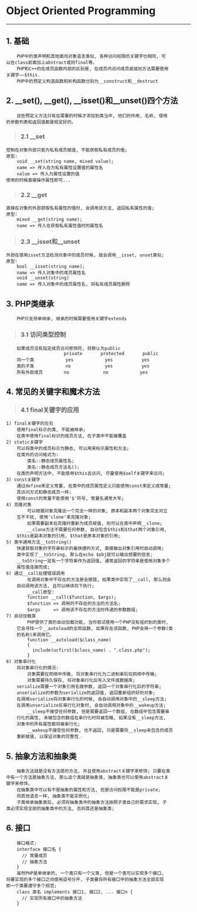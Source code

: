 # **Object Oriented Programming** #
***

## **1. 基础** ##
        PHP中的类声明和其他面向对象语言类似, 各种访问权限的关键字也相同, 可
    以在class前面加上abstract或则final等。
        PHP和C++的在成员函数内部的区别是, 在成员内访问成员或或则方法需要使用
    关键字——$this.
        PHP中的预定义构造函数和析构函数分别为__construct和__destruct




## **2. __set(), __get(), __isset()和__unset()四个方法** ##
        这些预定义方法只有在需要的时候才添加到类当中, 他们的作用, 名称, 使用
    的参数列表和返回值都是规定好的。
> ### **2.1 __set** ###
    控制在对象外部只能为私有成员赋值, 不能获取私有成员的值;
    原型:
        void __set(string name, mixed value);
        name => 传入在为私有属性设置值的属性名
        value => 传入为属性设置的值
    使用的时候直接操作属性即可...
> ### **2.2 __get** ###
    直接在对象的外部获取私有属性的值时, 会调用该方法, 返回私有属性的值;
    原型:
        mixed __get(string name);
        name => 传入在获取私有属性值时的属性名
> ### **2.3 __isset和__unset** ###
    外部在使用isset方法检测对象中的成员时候, 就会调用__isset, unset类似;
    原型:
        bool __isset(string name);
        name => 传入对象中的成员属性名
        void __unset(string)
        name => 传入对象中的成员属性名, 将私有成员属性删除




## **3. PHP类继承** ##
        PHP只支持单继承, 继承的时候需要使用关键字extends
> ### **3.1 访问类型控制** ###
        如果成员没有指定成员访问修饰符, 将默认为public
                          private       protected       public 
        同一个类            yes            yes           yes
        类的子类            no             yes           yes
        所有外部成员        no             no            yes 




## **4. 常见的关键字和魔术方法** ##
> ### **4.1 final关键字的应用** ###
    1) final关键字的左右
        使用final标示的类, 不能被继承; 
        在类中使用final标识的成员方法, 在子类中不能被覆盖
    2) static关键字
        可以将类中的成员标示为静态, 可以用来标示属性和方法; 
        在类外的访问格式为:
            类名::静态成员属性名;
            类名::静态成员方法名();
        在类的声明方法中, 不能使用$this去访问, 尽量使用$self关键字来访问; 
    3) const关键字
        通过define来定义常量, 在类中的成员属性定义只能使用const来定义成常量;
        其访问方式和静态成员一样; 
        使用const的常量不能使用'$'符号, 常量名通常大写;
    4) 克隆对象
            可以根据对象克隆出一个完全一样的对象, 原本和副本两个对象完全对立
        互不干扰, 使用'clone'来克隆对象;
            如果需要副本在克隆时重新为成员赋值, 则可以在类中声明__clone;
            __clone方法不需要任何参数, 自动包含$this和$that两个对象引用, 
        $this是副本对象的引用, $that是原本对象的引用;
    5) 类中通用方法__toString()
        快速获取对象的字符串标示的最快捷的方式, 直接输出对象引用时自动调用;
        类中实现了__toString, 那么在echo $obj就可以输出想要的信息;
        __toString一定有一个字符串作为返回值, 通常返回的字符串是使用对象多个
        属性值连接而成;
    6) 通过__call处理错误调用
            在调用对象中不存在的方法是会报错, 如果类中实现了__call, 那么则会
        自动调用该方法, 且可以继续向下执行;
            __call原型:
            function __call($function, $args);
            $function => 调用的不存在的方法的方法名;
            $args     => 调用该不存在的方法时传递的参数数组;
    7) 自动加载类
            PHP提供了类的自动加载功能, 当你尝试使用一个PHP没有组织到的类时, 
        它会寻找一个__autoload的全局函数, 如果存在该函数, PHP会用一个参数(类
        的名称)来调用它。
            function __autoload($class_name) 
            { 
              include(ucfirst($class_name) . ".class.php");
            }
    8) 对象串行化
        将对象串行化的情况:
            对象需要在网络中传输, 将对象串行化为二进制串后在网络中传输;
            对象需要持久保存, 将对象串行化后写入文件或数据库;
        serialize需要一个对象引用名做参数, 返回一个对象串行化后的字符串;
        unserialize的参数为serialize的返回值, 返回重新组织好的对象;
        在调用serialize将对象串行化的时候, 会自动调用对象中的__sleep方法; 
        在调用unserialize反串行化对象时, 会自动调用对象中的__wakeup方法;
            __sleep不接受任何参数, 但是需要返回一个数组, 在数组中包含需要串
        行化的属性, 未被包含的数组在串行化时将被忽略, 如果没有__sleep方法,
        对象中的所有属性都将被串行化;
            __wakeup不接受任何参数, 也不返回, 只是需要将__sleep未包含的成员
        重新赋值, 以保证对象的完整性.



## **5. 抽象方法和抽象类** ##
        抽象方法就是没有方法提的方法, 并且使用abstract关键字来修饰; 只要在类
    中有一个方法是抽象方法, 那么这个类就是抽象类, 抽象类也可以使用abstract关
    键字来修饰。
        在抽象类中可以有不是抽象的属性和方法, 但是访问权限不能是private;
        同其他语言一样, 抽象类不能实例化;
        子类继承抽象类后, 必须将抽象类中的抽象方法按照子类自己的需求实现, 子
    类必须实现全部的抽象类中的方法, 否则其还是抽象类;




## **6. 接口** ##
        接口格式:
        interface 接口名 {
          // 常量成员
          // 抽象方法
        }
        虽然PHP是单继承的, 一个类只有一个父类, 但是一个类可以实现多个接口, 
    将要实现的多个接口之间使用逗号分开, 子类要将所有接口中的抽象方法全部实现
    即一个类要遵守多个规范;
        class 类名 implements 接口1, 接口2, ... 接口n {
          // 实现所有接口中的抽象方法
        }
